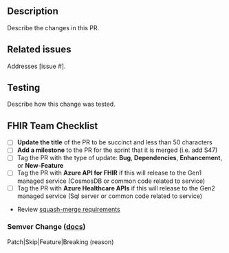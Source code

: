 ## Description
Describe the changes in this PR.

## Related issues
Addresses [issue #].

## Testing
Describe how this change was tested.

## FHIR Team Checklist
- [ ] **Update the title** of the PR to be succinct and less than 50 characters
- [ ] **Add a milestone** to the PR for the sprint that it is merged (i.e. add S47)
- [ ] Tag the PR with the type of update: **Bug**, **Dependencies**, **Enhancement**, or **New-Feature**
- [ ] Tag the PR with **Azure API for FHIR** if this will release to the Gen1 managed service (CosmosDB or common code related to service)
- [ ] Tag the PR with **Azure Healthcare APIs** if this will release to the Gen2 managed service (Sql server or common code related to service)
- Review [squash-merge requirements](https://github.com/microsoft/fhir-server/blob/master/SquashMergeRequirements.md)

### Semver Change ([docs](https://github.com/microsoft/fhir-server/blob/master/docs/Versioning.md))
Patch|Skip|Feature|Breaking (reason)

